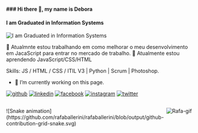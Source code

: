 **### Hi there 👋, my name is Debora**
#### I am Graduated in Information Systems
![I am Graduated in Information Systems](https://scontent.fcgh7-1.fna.fbcdn.net/v/t39.30808-6/275331334_482049520073141_5837718659680056445_n.jpg?_nc_cat=101&ccb=1-5&_nc_sid=e3f864&_nc_ohc=yIoDL0FGgsQAX8CgRJr&_nc_ht=scontent.fcgh7-1.fna&oh=00_AT-1ZYorVJbZahsSwxtq0SyeRNyt6vvYe7Il-aC1RHSbCg&oe=6229365E)

🔭 Atualmnte estou trabalhando em como melhorar o meu desenvolvimento em JacaScript para entrar no mercado de trabalho.
🌱 Atualmente estou aprendendo JavaScript/CSS/HTML

Skills: JS / HTML / CSS / ITIL V3 | Python | Scrum | Photoshop.  

- 🔭 I’m currently working on this page. 


[<img src='https://cdn.jsdelivr.net/npm/simple-icons@3.0.1/icons/github.svg' alt='github' height='40'>](https://github.com/dllyon)  [<img src='https://cdn.jsdelivr.net/npm/simple-icons@3.0.1/icons/linkedin.svg' alt='linkedin' height='40'>](https://www.linkedin.com/in/linkedin.com/in/debora-silva-384900127/)  [<img src='https://cdn.jsdelivr.net/npm/simple-icons@3.0.1/icons/facebook.svg' alt='facebook' height='40'>](https://www.facebook.com/https://www.facebook.com/debora.felixdasilva.3)  [<img src='https://cdn.jsdelivr.net/npm/simple-icons@3.0.1/icons/instagram.svg' alt='instagram' height='40'>](https://www.instagram.com/twitter.com/Debora__Silva/)  [<img src='https://cdn.jsdelivr.net/npm/simple-icons@3.0.1/icons/twitter.svg' alt='twitter' height='40'>](https://twitter.com/twitter.com/Debora__Silva)  

##
<div>  
<img align="right" alt="Rafa-gif" src="https://cdn.discordapp.com/attachments/795358919417397249/825430589581688872/hi.gif">
</div> 


## 

<div>
  ![Snake animation](https://github.com/rafaballerini/rafaballerini/blob/output/github-contribution-grid-snake.svg)
</div>
